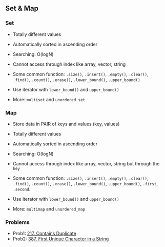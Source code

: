 ## Set & Map

### Set
- Totally different values
- Automatically sorted in ascending order
- Searching: O(logN) 
- Cannot access through index like array, vector, string

- Some common function: `.size()`, `.insert()`, `,empty()`, `.clear()`, `.find()`, `.count()`, `.erase()`, `.lower_bound()`, `.upper_bound()` 

- Use iterator with `lower_bound()` and `upper_bound()`

- More: `multiset` and `unordered_set`
### Map
- Store data in PAIR of keys and values (key, values)
- Totally different values
- Automatically sorted in ascending order
- Searching: O(logN)
- Cannot access through index like array, vector, string but through the `key`

- Some common function: `.size()`, `.insert()`, `,empty()`, `.clear()`, `.find()`, `.count()`, `.erase()`, `.lower_bound()`, `.upper_bound()`, `.first`, `.second`.

- Use iterator with `lower_bound()` and `upper_bound()`

- More: `multimap` and `unordered_map`

### Problems
- Prob1: [217. Contains Duplicate](https://leetcode.com/problems/contains-duplicate/description/)
- Prob2: [387. First Unique Character in a String](https://leetcode.com/problems/first-unique-character-in-a-string/description/)
